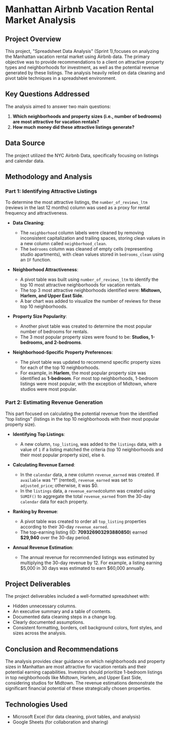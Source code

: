 # Manhattan Airbnb Vacation Rental Market Analysis

## Project Overview

This project, "Spreadsheet Data Analysis" (Sprint 1),focuses on analyzing the Manhattan vacation rental market using Airbnb data. 
The primary objective was to provide recommendations to a client on attractive property types and neighborhoods for investment, as well 
as the potential revenue generated by these listings. The analysis heavily relied on data cleaning and pivot table techniques in a
spreadsheet environment.

## Key Questions Addressed

The analysis aimed to answer two main questions:

1.  **Which neighborhoods and property sizes (i.e., number of bedrooms) are most attractive for vacation rentals?**
2.  **How much money did these attractive listings generate?**

## Data Source

The project utilized the NYC Airbnb Data, specifically focusing on listings and calendar data.

## Methodology and Analysis

### Part 1: Identifying Attractive Listings

To determine the most attractive listings, the `number_of_reviews_ltm` (reviews in the last 12 months) column was used as a proxy for 
rental frequency and attractiveness.

* **Data Cleaning**:
    * The `neighborhood` column labels were cleaned by removing inconsistent capitalization and trailing spaces, storing clean values 
in a new column called `neighborhood_clean`.
    * The `bedrooms` column was cleaned of empty cells (representing studio apartments), with clean values stored in `bedrooms_clean`
using an `IF` function.

* **Neighborhood Attractiveness**:
    * A pivot table was built using `number_of_reviews_ltm` to identify the top 10 most attractive neighborhoods for vacation rentals.
    * The top 3 most attractive neighborhoods identified were: **Midtown, Harlem, and Upper East Side**.
    * A bar chart was added to visualize the number of reviews for these top 10 neighborhoods.

* **Property Size Popularity**:
    * Another pivot table was created to determine the most popular number of bedrooms for rentals.
    * The 3 most popular property sizes were found to be: **Studios, 1-bedrooms, and 2-bedrooms**.

* **Neighborhood-Specific Property Preferences**:
    * The pivot table was updated to recommend specific property sizes for each of the top 10 neighborhoods.
    * For example, in **Harlem**, the most popular property size was identified as **1-bedroom**. For most top neighborhoods, 1-bedroom
listings were most popular, with the exception of Midtown, where studios were most popular.

### Part 2: Estimating Revenue Generation

This part focused on calculating the potential revenue from the identified "top listings" (listings in the top 10 neighborhoods with 
their most popular property size).

* **Identifying Top Listings**:
    * A new column, `top_listing`, was added to the `listings` data, with a value of `1` if a listing matched the criteria
(top 10 neighborhoods and their most popular property size), else `0`.

* **Calculating Revenue Earned**:
    * In the `calendar` data, a new column `revenue_earned` was created. If `available` was "f" (rented), `revenue_earned` was set to 
`adjusted_price`; otherwise, it was $0.
    * In the `listings` data, a `revenue_earned`column was created using `SUMIF()` to aggregate the total `revenue_earned` from the 
30-day `calendar` data for each property.

* **Ranking by Revenue**:
    * A pivot table was created to order all `top_listing` properties according to their 30-day `revenue_earned`.
    * The top-earning listing (ID: **709326903293880850**) earned **$29,940** over the 30-day period.

* **Annual Revenue Estimation**:
    * The annual revenue for recommended listings was estimated by multiplying the 30-day revenue by 12. For example, a listing earning 
$5,000 in 30 days was estimated to earn $60,000 annually.

## Project Deliverables

The project deliverables included a well-formatted spreadsheet with:

* Hidden unnecessary columns.
* An executive summary and a table of contents.
* Documented data cleaning steps in a change log.
* Clearly documented assumptions.
* Consistent formatting, borders, cell background colors, font styles, and sizes across the analysis.

## Conclusion and Recommendations

The analysis provides clear guidance on which neighborhoods and property sizes in Manhattan are most attractive for vacation rentals 
and their potential earning capabilities. Investors should prioritize 1-bedroom listings in top neighborhoods like Midtown, Harlem, and 
Upper East Side, considering studios for Midtown. The revenue estimations demonstrate the significant financial potential of these 
strategically chosen properties.

## Technologies Used

* Microsoft Excel (for data cleaning, pivot tables, and analysis)
* Google Sheets (for collaboration and sharing)

